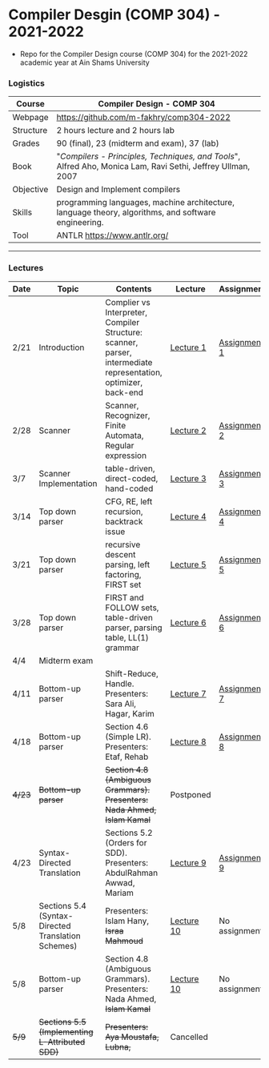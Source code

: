 # Compiler Desgin (COMP 304) - 2021-2022

- Repo for the Compiler Design course (COMP 304) for the 2021-2022 academic year at Ain Shams University

### Logistics

Course | Compiler Design - COMP 304
---|----
Webpage| https://github.com/m-fakhry/comp304-2022
Structure | 2 hours lecture and 2 hours lab
Grades | 90 (final), 23 (midterm and exam), 37 (lab)
Book | "_Compilers - Principles, Techniques, and Tools_", Alfred Aho, Monica Lam, Ravi Sethi, Jeffrey Ullman, 2007
Objective | Design and Implement compilers
Skills | programming languages, machine architecture, language theory, algorithms, and software engineering.
Tool |  ANTLR https://www.antlr.org/

---

### Lectures

| Date |Topic | Contents | Lecture | Assignment
---|---|---|---|---
2/21 | Introduction |Complier vs Interpreter, Compiler Structure: scanner, parser, intermediate representation, optimizer, back-end  | [Lecture 1](Lectures/lec1.md) | [Assignment 1](Assignments/assignment1.md)
2/28 | Scanner | Scanner, Recognizer, Finite Automata, Regular expression | [Lecture 2](Lectures/lec2.md) | [Assignment 2](Assignments/assignment2.md)
3/7 | Scanner Implementation | table-driven, direct-coded, hand-coded | [Lecture 3](Lectures/lec3.md) | [Assignment 3](Assignments/assignment3.md)
3/14 | Top down parser | CFG, RE, left recursion, backtrack issue | [Lecture 4](Lectures/lec4.md) | [Assignment 4](Assignments/assignment4.md)
3/21 | Top down parser | recursive descent parsing, left factoring, FIRST set | [Lecture 5](Lectures/lec5.md) | [Assignment 5](Assignments/assignment5.md)
3/28 | Top down parser | FIRST and FOLLOW sets, table-driven parser, parsing table, LL(1) grammar | [Lecture 6](Lectures/lec6.md) | [Assignment 6](Assignments/assignment6.md)
4/4 | Midterm exam |  | |
4/11 | Bottom-up parser | Shift-Reduce, Handle. Presenters: Sara Ali, Hagar, Karim | [Lecture 7](Lectures/lec7.md) | [Assignment 7](Assignments/assignment7.md)
4/18 | Bottom-up parser | Section 4.6 (Simple LR). Presenters: Etaf, Rehab  | [Lecture 8](Lectures/lec8.md) | [Assignment 8](Assignments/assignment8.md)
~~4/23~~ | ~~Bottom-up parser~~ | ~~Section 4.8 (Ambiguous Grammars). Presenters: Nada Ahmed, Islam Kamal~~  |  Postponed |
4/23 | Syntax-Directed Translation | Sections 5.2 (Orders for SDD). Presenters: AbdulRahman Awwad, Mariam | [Lecture 9](Lectures/lec9.md) | [Assignment 9](Assignments/assignment9.md)
5/8 | Sections 5.4 (Syntax-Directed Translation Schemes) | Presenters:  Islam Hany, ~~Israa Mahmoud~~ | [Lecture 10](Lectures/lec10.md) | No assignment  |
5/8 | Bottom-up parser | Section 4.8 (Ambiguous Grammars). Presenters: Nada Ahmed, ~~Islam Kamal~~  | [Lecture 10](Lectures/lec10.md) | No assignment |
~~5/9~~ | ~~Sections 5.5 (Implementing L-Attributed SDD)~~ | ~~Presenters:  Aya Moustafa, Lubna,~~ | Cancelled |
